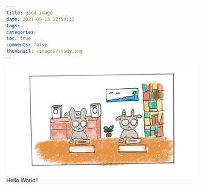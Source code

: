 ```yaml
---
title: good-image
date: 2021-09-13 12:59:37
tags:
categories:
toc: true
comments: false
thumbnail: /images/study.png
---
```


![image](/images/study.png)
Hello World!!
